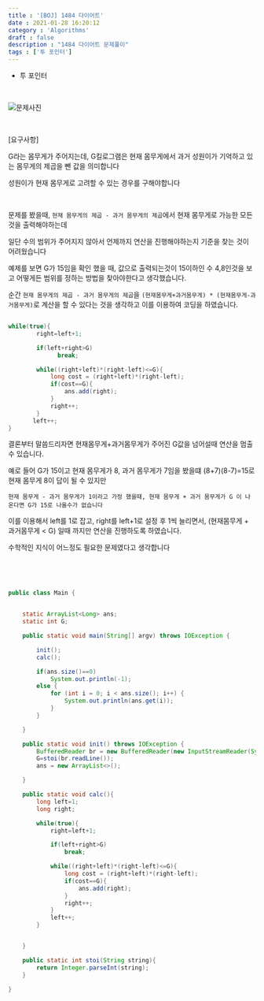 ```yaml
---
title : '[BOJ] 1484 다이어트'
date : 2021-01-28 16:20:12
category : 'Algorithms'
draft : false
description : "1484 다이어트 문제풀이"
tags : ['투 포인터']
---
```


* 투 포인터

<br/>

![문제사진](https://user-images.githubusercontent.com/57346393/106106614-27bc5580-6189-11eb-9ec1-aa2170eb5829.png)

<br/>

[요구사항]

G라는 몸무게가 주어지는데, G킬로그램은 현재 몸무게에서 과거 성원이가 기억하고 있는 몸무게의 제곱을 뺀 값을 의미합니다

성원이가 현재 몸무게로 고려할 수 있는 경우를 구해야합니다


<br/>

문제를 봤을때, `현재 몸무게의 제곱 - 과거 몸무게의 제곱`에서 현재 몸무게로 가능한 모든 것을 출력해야하는데

일단 수의 범위가 주어지지 않아서 언제까지 연산을 진행해야하는지 기준을 찾는 것이 어려웠습니다

예제를 보면 G가 15임을 확인 했을 때, 값으로 출력되는것이 15이하인 수 4,8인것을 보고 어떻게든 범위를 정하는 방법을 찾아야한다고 생각했습니다.

순간 `현재 몸무게의 제곱 - 과거 몸무게의 제곱`을 `(현재몸무게+과거몸무게) * (현재몸무게-과거몸무게)`로 계산을 할 수 있다는 것을 생각하고 이를 이용하여 코딩을 하였습니다.

```java

while(true){
        right=left+1;

        if(left+right>G)
              break;

        while((right+left)*(right-left)<=G){
            long cost = (right+left)*(right-left);
            if(cost==G){                    
                ans.add(right);
            }
            right++;
        }
       left++;
}

```

결론부터 말씀드리자면 현재몸무게+과거몸무게가 주어진 G값을 넘어설때 연산을 멈출 수 있습니다.

예로 들어 G가 15이고 현재 몸무게가 8, 과거 몸무게가 7임을 봤을떄 (8+7)(8-7)=15로 현재 몸무게 8이 답이 될 수 있지만

`현재 몸무게 - 과거 몸무게가 1이라고 가정 했을때, 현재 몸무게 + 과거 몸무게가 G 이 나온다면 G가 15로 나올수가 없습니다`

이를 이용해서 left를 1로 잡고, right를 left+1로 설정 후 1씩 늘리면서, (현재몸무게 + 과거몸무게 < G) 일때 까지만 연산을 진행하도록 하였습니다.

수학적인 지식이 어느정도 필요한 문제였다고 생각합니다


<br/> <br/>

```java

public class Main {


    static ArrayList<Long> ans;
    static int G;

    public static void main(String[] argv) throws IOException {

        init();
        calc();

        if(ans.size()==0)
            System.out.println(-1);
        else {
            for (int i = 0; i < ans.size(); i++) {
                System.out.println(ans.get(i));
            }
        }

    }

    public static void init() throws IOException {
        BufferedReader br = new BufferedReader(new InputStreamReader(System.in));
        G=stoi(br.readLine());
        ans = new ArrayList<>();

    }

    public static void calc(){
        long left=1;
        long right;

        while(true){
            right=left+1;

            if(left+right>G)
                break;

            while((right+left)*(right-left)<=G){
                long cost = (right+left)*(right-left);
                if(cost==G){
                    ans.add(right);
                }
                right++;
            }
            left++;
        }


    }

    public static int stoi(String string){
        return Integer.parseInt(string);
    }

}

```